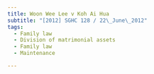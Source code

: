 ```yaml
---
title: Woon Wee Lee v Koh Ai Hua
subtitle: "[2012] SGHC 128 / 22\_June\_2012"
tags:
  - Family law
  - Division of matrimonial assets
  - Family law
  - Maintenance

---
```


